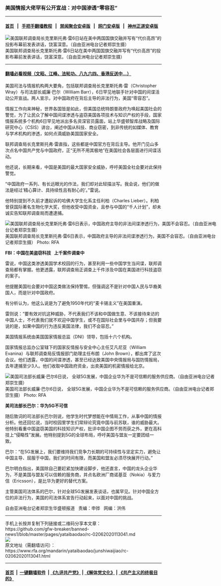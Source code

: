 ### 美国情报大佬罕有公开宣战：对中国渗透“零容忍”
------------------------

#### [首页](https://github.com/gfw-breaker/banned-news1/blob/master/README.md) &nbsp;&nbsp;|&nbsp;&nbsp; [手把手翻墙教程](https://github.com/gfw-breaker/guides/wiki) &nbsp;&nbsp;|&nbsp;&nbsp; [禁闻聚合安卓版](https://github.com/gfw-breaker/bn-android) &nbsp;&nbsp;|&nbsp;&nbsp; [网门安卓版](https://github.com/oGate2/oGate) &nbsp;&nbsp;|&nbsp;&nbsp; [神州正道安卓版](https://github.com/SzzdOgate/update) 



<div id="headerimg">
 <img alt="美国联邦调查局长克里斯托弗·雷6日站在美中两国国旗交融并写有“代价高昂”的投影布幕前发表讲话，饶富深意。（自由亚洲电台记者郑崇生摄）" src="https://www.rfa.org/mandarin/yataibaodao/junshiwaijiao/rc-02062020113041.html/0206.jpg/@@images/d5be0d53-045d-4028-a980-fe6a110c9b1a.jpeg" title="美国联邦调查局长克里斯托弗·雷6日站在美中两国国旗交融并写有“代价高昂”的投影布幕前发表讲话，饶富深意。（自由亚洲电台记者郑崇生摄）"/>
 <div id="headerimgcontents">
  <div id="headerimgcaption">
   <span>
    美国联邦调查局长克里斯托弗·雷6日站在美中两国国旗交融并写有“代价高昂”的投影布幕前发表讲话，饶富深意。（自由亚洲电台记者郑崇生摄）
   </span>
   <!-- zoomattribute -->
  </div>
  <!-- headerimgcaption -->
 </div>
 <!-- headerimagecontents -->
</div>

<hr/>


#### [翻墙必看视频（文昭、江峰、法轮功、八九六四、香港反送中...）](https://github.com/gfw-breaker/banned-news1/blob/master/pages/link3.md)

<div id="storytext">
 <div>
  <div class="slot_header">
  </div>
 </div>
 <p>
  美国司法与情报机构两大要角，包括联邦调查局长克里斯托弗·雷（Christopher Wray）与司法部长威廉·巴尔（William Barr），6日罕见地联手针对中国的间谍活动公开宣战。两人宣示，对中国政府在背后主导的非法行为，美国“零容忍”。
 </p>
 <p>
  情报工作向来神秘，世界各国皆是如此，但美国总统特朗普政府为唤起美国社会的警觉，为了让民众了解中国间谍渗透与盗窃美国各项技术与知识产权的手段，国家情报系统多个机构6日罕见地派出多名资深官员露面，站上华盛顿智库战略及国际研究中心（CSIS）讲台，阐述中国从科技、商业窃密，到非传统的如媒体、教育与学术机构的渗透，如何点滴威胁美国国家安全。
 </p>
 <p>
 </p>
 <p>
 </p>
 <p>
  联邦调查局长克里斯托弗·雷直指，这些都是中国官方在背后主导。他开门见山多次点名中国共产党与中国政府，正“无所不用其极地”在美国社会各层面进行间谍活动。
 </p>
 <p>
  他还说，长期来看，中国是美国的最大国家安全威胁，呼吁美国全社会要对此保持警觉。
 </p>
 <p>
  “中国政府一系列、有长远眼光的作法，我们却对此轻描淡写。我会说，他们的做法是经过‘精心算计、具持续性且有耐心的’。”雷说。
 </p>
 <p>
  他特别提到不久前才遭起诉的哈佛大学生化系主任利柏（Charles Lieber）。利柏曾获国际著名生物化学大奖，但他收受中国资金，且参与中国的“千人计划”，却未诚实告知联邦调查局而遭逮捕。
 </p>
 <p>
  <div class="image-inline captioned" style="width:680px;">
   <div style="width:680px;">
    <img alt="美国联邦调查局长克里斯托弗·雷6日表示，中国政府主导的非法间谍渗透行为，美国不会容忍。（自由亚洲电台记者郑崇生摄）" src="https://www.rfa.org/mandarin/yataibaodao/junshiwaijiao/rc-02062020113041.html/P1860474.JPG" title="美国联邦调查局长克里斯托弗·雷6日表示，中国政府主导的非法间谍渗透行为，美国不会容忍。（自由亚洲电台记者郑崇生摄）"/>
   </div>
   <div class="image-caption">
    <span style="width:680px;">
     美国联邦调查局长克里斯托弗·雷6日表示，中国政府主导的非法间谍渗透行为，美国不会容忍。（自由亚洲电台记者郑崇生摄）
    </span>
    <span class="copyright">
     Photo: RFA
    </span>
   </div>
  </div>
 </p>
 <p>
  <b>
   FBI：中国在美盗窃科技   上千案件调查中
  </b>
 </p>
 <p>
  雷说，中国这类渗透美国学术校园的行为，甚至利用一些中国学生当间谍，联邦调查局都有掌握。他更透露，联邦调查局正调查上千件涉及中国在美国进行科技盗窃的案子。
 </p>
 <p>
  他提醒美国社会要对中国这类做法保持警惕，但强调这不是针对中国人民与华裔美国人，而是针对中国政府。
 </p>
 <p>
  有分析认为，他这么说是为了避免1950年代的“麦卡锡主义”在美国重演。
 </p>
 <p>
  雷则说：“要有效对抗这种威胁，不代表我们不该和中国做生意、不该接待来访的中国人士，不代表我们就不欢迎中国学生，或不在国际社会里与中国共存；但我要说的是，如果中国的行为违反美国法律，我们不会容忍。”
 </p>
 <p>
  美国情报系统由美国国家情报总监（DNI）领导，包括十六个机构。
 </p>
 <p>
  国家情报总监办公室辖下的国家反情报与安全中心主任艾凡尼亚（William Evanina）与联邦调查局反情报部门助理主任布朗（John Brown），都出席了这次会议。他们透露，中国的间谍渗透，甚至已经达致美国中央情报局与国防情报局，去年逮捕至少3人。他们收取中国政府资金，出卖美国的机密情报给北京。
 </p>
 <p>
  <div class="image-inline captioned" style="width:680px;">
   <div style="width:680px;">
    <img alt="美国司法部长威廉·巴尔6日说， 全球5G发展，中国企业华为不是可信赖的服务供应商。（自由亚洲电台记者郑崇生摄）" src="https://www.rfa.org/mandarin/yataibaodao/junshiwaijiao/rc-02062020113041.html/P1860578.JPG" title="美国司法部长威廉·巴尔6日说， 全球5G发展，中国企业华为不是可信赖的服务供应商。（自由亚洲电台记者郑崇生摄）"/>
   </div>
   <div class="image-caption">
    <span style="width:680px;">
     美国司法部长威廉·巴尔6日说， 全球5G发展，中国企业华为不是可信赖的服务供应商。（自由亚洲电台记者郑崇生摄）
    </span>
    <span class="copyright">
     Photo: RFA
    </span>
   </div>
  </div>
 </p>
 <p>
  <b>
   美司法部长巴尔：华为5G不可信
  </b>
 </p>
 <p>
  随后致词的司法部长巴尔则说，他学生时代梦想能在中情局工作，从事中国的情报分析。他还回忆说，当时校园里学生们常辩论究竟中国与前苏联，谁的威胁最大。他特别看重中国盗窃美国的科技知识产权，批评中国企图不劳而获之外，更在高科技上“侵略性”发展。他特别提到5G的全球布局，呼吁美国与盟友一定要团结一致。
 </p>
 <p>
  巴尔：“在5G发展上，我们要维持我们竞争力长期的可持续性与坚定实力，避免让中国主导、屈服于中国，我们的时间有限，而美国和盟友必须尽快展开行动。”
 </p>
 <p>
  巴尔明白指出，美国除自己要赶紧加快建设脚步，他还直言，中国的龙头企业华为，不是美国与盟友可以信赖的服务商，并点名欧洲厂商诺基亚（Nokia）与爱力信（Ericsson），是比华为更好的替代方案。
 </p>
 <p>
  主管美国司法体系的巴尔，针对全球5G发展发表谈话，也属罕见。针对中国全方位的非法行为，美国的司法体系宣告行动起来，以面对中国的挑战。
 </p>
 <p>
 </p>
 <p>
  自由亚洲电台记者郑崇生华盛顿报道   责编：申铧   网编：洪伟
 </p>
</div>

<hr/>
手机上长按并复制下列链接或二维码分享本文章：<br/>
https://github.com/gfw-breaker/banned-news1/blob/master/pages/yataibaodao/rc-02062020113041.md <br/>
<a href='https://github.com/gfw-breaker/banned-news1/blob/master/pages/yataibaodao/rc-02062020113041.md'><img src='https://github.com/gfw-breaker/banned-news1/blob/master/pages/yataibaodao/rc-02062020113041.md.png'/></a> <br/>
原文地址（需翻墙访问）：https://www.rfa.org/mandarin/yataibaodao/junshiwaijiao/rc-02062020113041.html


------------------------
#### [首页](https://github.com/gfw-breaker/banned-news1/blob/master/README.md) &nbsp;|&nbsp; [一键翻墙软件](https://github.com/gfw-breaker/nogfw/blob/master/README.md) &nbsp;| [《九评共产党》](https://github.com/gfw-breaker/9ping.md/blob/master/README.md#九评之一评共产党是什么) | [《解体党文化》](https://github.com/gfw-breaker/jtdwh.md/blob/master/README.md) | [《共产主义的终极目的》](https://github.com/gfw-breaker/gczydzjmd.md/blob/master/README.md)


<img src='http://gfw-breaker.win/banned-news/pages/yataibaodao/rc-02062020113041.md' width='0px' height='0px'/>